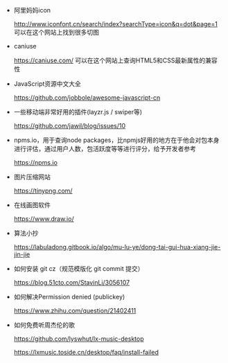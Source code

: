 * 阿里妈妈icon	

	http://www.iconfont.cn/search/index?searchType=icon&q=dot&page=1 可以在这个网站上找到很多切图

* caniuse
	
	https://caniuse.com/ 可以在这个网站上查询HTML5和CSS最新属性的兼容性

* JavaScript资源中文大全

	https://github.com/jobbole/awesome-javascript-cn

* 一些移动端非常好用的插件(layzr.js / swiper等)

	https://github.com/jawil/blog/issues/10

* npms.io，用于查询node packages，比npmjs好用的地方在于他会对包本身进行评估，通过用户人数，包活跃度等等进行评分，给予开发者参考

	https://npms.io

* 图片压缩网站

	https://tinypng.com/

* 在线画图软件

    https://www.draw.io/

* 算法小抄

    https://labuladong.gitbook.io/algo/mu-lu-ye/dong-tai-gui-hua-xiang-jie-jin-jie

* 如何安装 git cz（规范模版化 git commit 提交）

    https://blog.51cto.com/StavinLi/3056107

* 如何解决Permission denied (publickey)

    https://www.zhihu.com/question/21402411

* 如何免费听周杰伦的歌

    https://github.com/lyswhut/lx-music-desktop

    https://lxmusic.toside.cn/desktop/faq/install-failed

    
